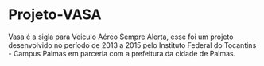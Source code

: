 # Projeto-VASA
Vasa é a sigla para Veiculo Aéreo Sempre Alerta, esse foi um projeto desenvolvido no período de 2013 a 2015 pelo Instituto Federal do Tocantins - Campus Palmas em parceria com a prefeitura da cidade de Palmas.
